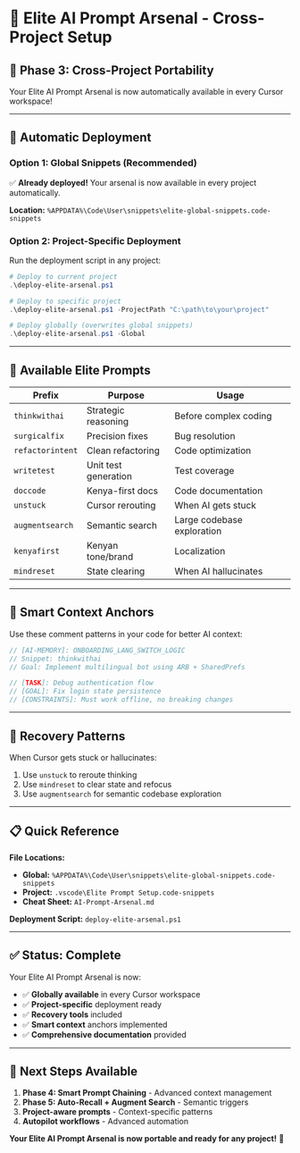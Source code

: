 # 🧠 Elite AI Prompt Arsenal - Cross-Project Setup

## 🚀 **Phase 3: Cross-Project Portability**

Your Elite AI Prompt Arsenal is now automatically available in every Cursor workspace!

---

## 📁 **Automatic Deployment**

### **Option 1: Global Snippets (Recommended)**
✅ **Already deployed!** Your arsenal is now available in every project automatically.

**Location:** `%APPDATA%\Code\User\snippets\elite-global-snippets.code-snippets`

### **Option 2: Project-Specific Deployment**
Run the deployment script in any project:

```powershell
# Deploy to current project
.\deploy-elite-arsenal.ps1

# Deploy to specific project
.\deploy-elite-arsenal.ps1 -ProjectPath "C:\path\to\your\project"

# Deploy globally (overwrites global snippets)
.\deploy-elite-arsenal.ps1 -Global
```

---

## 🎯 **Available Elite Prompts**

| **Prefix** | **Purpose** | **Usage** |
|------------|-------------|-----------|
| `thinkwithai` | Strategic reasoning | Before complex coding |
| `surgicalfix` | Precision fixes | Bug resolution |
| `refactorintent` | Clean refactoring | Code optimization |
| `writetest` | Unit test generation | Test coverage |
| `doccode` | Kenya-first docs | Code documentation |
| `unstuck` | Cursor rerouting | When AI gets stuck |
| `augmentsearch` | Semantic search | Large codebase exploration |
| `kenyafirst` | Kenyan tone/brand | Localization |
| `mindreset` | State clearing | When AI hallucinates |

---

## 🧬 **Smart Context Anchors**

Use these comment patterns in your code for better AI context:

```javascript
// [AI-MEMORY]: ONBOARDING_LANG_SWITCH_LOGIC
// Snippet: thinkwithai
// Goal: Implement multilingual bot using ARB + SharedPrefs

// [TASK]: Debug authentication flow
// [GOAL]: Fix login state persistence
// [CONSTRAINTS]: Must work offline, no breaking changes
```

---

## 🔧 **Recovery Patterns**

When Cursor gets stuck or hallucinates:
1. Use `unstuck` to reroute thinking
2. Use `mindreset` to clear state and refocus
3. Use `augmentsearch` for semantic codebase exploration

---

## 📋 **Quick Reference**

**File Locations:**
- **Global:** `%APPDATA%\Code\User\snippets\elite-global-snippets.code-snippets`
- **Project:** `.vscode\Elite Prompt Setup.code-snippets`
- **Cheat Sheet:** `AI-Prompt-Arsenal.md`

**Deployment Script:** `deploy-elite-arsenal.ps1`

---

## ✅ **Status: Complete**

Your Elite AI Prompt Arsenal is now:
- ✅ **Globally available** in every Cursor workspace
- ✅ **Project-specific** deployment ready
- ✅ **Recovery tools** included
- ✅ **Smart context** anchors implemented
- ✅ **Comprehensive documentation** provided

---

## 🚀 **Next Steps Available**

1. **Phase 4: Smart Prompt Chaining** - Advanced context management
2. **Phase 5: Auto-Recall + Augment Search** - Semantic triggers
3. **Project-aware prompts** - Context-specific patterns
4. **Autopilot workflows** - Advanced automation

**Your Elite AI Prompt Arsenal is now portable and ready for any project!** 🎯 